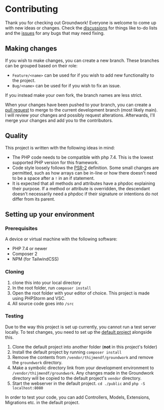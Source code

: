 # Contributing

Thank you for checking out Groundwork! Everyone is welcome to come up with new ideas or changes. 
Check the [discussions](https://github.com/ThijmenDF/Groundwork/discussions) for things like to-do lists and the [issues](https://github.com/ThijmenDF/Groundwork/issues) for any bugs that may need fixing.

## Making changes

If you wish to make changes, you can create a new branch. These branches can be grouped based on their role:

* `Feature/<name>` can be used for if you wish to add new functionality to the project.
* `Bug/<name>` can be used for if you wish to fix an issue.

If you instead make your own fork, the branch names are less strict.

When your changes have been pushed to your branch, you can create a [pull request](https://github.com/ThijmenDF/Groundwork/pulls) to merge to the current development branch (most likely main). I will review your changes and possibly request alterations. Afterwards, I'll merge your changes and add you to the contributors.

## Quality

This project is written with the following ideas in mind:
* The PHP code needs to be compatible with php 7.4. This is the lowest supported PHP version for this framework.
* Code style loosely follows the [PSR-2](https://www.php-fig.org/psr/psr-2/) definition. Some small changes are permitted, such as how arrays can be in-line or how there doesn't need to be a space after a `!` in an if statement.
* It is expected that all methods and attributes have a phpdoc explaining their purpose. If a method or attribute is overridden, the descendant doesn't necessarily need a phpdoc if their signature or intentions do not differ from its parent.

## Setting up your environment

### Prerequisites

A device or virtual machine with the following software:
* PHP 7.4 or newer
* Composer 2
* NPM (for TailwindCSS)

### Cloning 

1. clone this into your local directory
2. In the root folder, run `composer install`
3. Open the root folder with your editor of choice. This project is made using PHPStorm and VSC.
4. All source code goes into `/src`

### Testing

Due to the way this project is set up currently, you cannot run a test server locally. 
To test changes, you need to set up the [default project](https://github.com/ThijmenDF/groundwork-project) alongside this.

1. Clone the default project into another folder (**not** in this project's folder)
2. Install the default project by running `composer install`
3. Remove the contents from `/vendor/thijmendf/groundwork` and remove the `groundwork` directory.
4. Make a symbolic directory link from your development environment to `/vendor/thijmendf/groundwork`. Any changes made in the Groundwork directory will be copied to the default project's `vendor` directory.
5. Start the webserver in the default project. `cd ./public` and `php -S localhost:8080`

In order to test your code, you can add Controllers, Models, Extensions, Migrations etc. in the default project.
